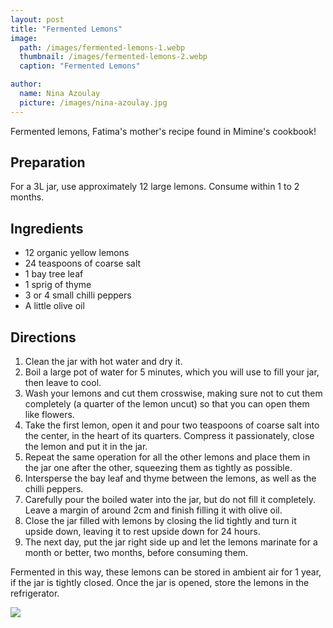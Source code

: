 ```yaml
---
layout: post
title: "Fermented Lemons"
image:
  path: /images/fermented-lemons-1.webp
  thumbnail: /images/fermented-lemons-2.webp
  caption: "Fermented Lemons"

author:
  name: Nina Azoulay
  picture: /images/nina-azoulay.jpg
---
```


Fermented lemons, Fatima's mother's recipe found in Mimine's cookbook!

## Preparation

For a 3L jar, use approximately 12 large lemons. Consume within 1 to 2 months.

## Ingredients

- 12 organic yellow lemons
- 24 teaspoons of coarse salt
- 1 bay tree leaf
- 1 sprig of thyme
- 3 or 4 small chilli peppers
- A little olive oil

## Directions

1. Clean the jar with hot water and dry it.
2. Boil a large pot of water for 5 minutes, which you will use to fill your jar, then leave to cool.
3. Wash your lemons and cut them crosswise, making sure not to cut them completely (a quarter of the lemon uncut) so that you can open them like flowers.
4. Take the first lemon, open it and pour two teaspoons of coarse salt into the center, in the heart of its quarters. Compress it passionately, close the lemon and put it in the jar.
5. Repeat the same operation for all the other lemons and place them in the jar one after the other, squeezing them as tightly as possible.
6. Intersperse the bay leaf and thyme between the lemons, as well as the chilli peppers.
7. Carefully pour the boiled water into the jar, but do not fill it completely. Leave a margin of around 2cm and finish filling it with olive oil.
8. Close the jar filled with lemons by closing the lid tightly and turn it upside down, leaving it to rest upside down for 24 hours.
9. The next day, put the jar right side up and let the lemons marinate for a month or better, two months, before consuming them.

Fermented in this way, these lemons can be stored in ambient air for 1 year, if the jar is tightly closed. Once the jar is opened, store the lemons in the refrigerator.

<img src="/rosies-recipes/images/fermented-lemons-2.webp">
